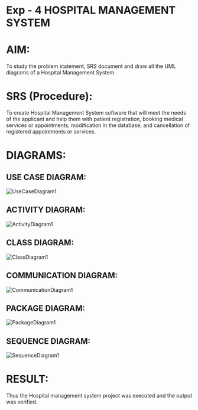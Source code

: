 # Exp - 4 HOSPITAL MANAGEMENT SYSTEM

# AIM:
To study the problem statement, SRS document and draw all the UML diagrams of a Hospital Management System.

# SRS (Procedure):
To create Hospital Management System software that will meet the needs of the applicant and help them with patient registration, booking medical services or appointments, modification in the database, and cancellation of registered appointments or services.
# DIAGRAMS:
## USE CASE DIAGRAM:
![UseCaseDiagram1](https://github.com/user-attachments/assets/dd8dd715-5581-4c53-881c-f9eff9226f99)

## ACTIVITY DIAGRAM:
![ActivityDiagram1](https://github.com/user-attachments/assets/5e7e5568-bb6f-44c6-a01b-1fa45f108e11)

## CLASS DIAGRAM:
![ClassDiagram1](https://github.com/user-attachments/assets/9e1ea044-fa41-416f-8516-a9616cf12ce1)

## COMMUNICATION DIAGRAM:
![CommunicationDiagram1](https://github.com/user-attachments/assets/9386827c-fe2d-4479-bdf0-a8976e4fae0c)

## PACKAGE DIAGRAM:
![PackageDiagram1](https://github.com/user-attachments/assets/720a99aa-1503-43bc-a5c8-bbeefa7fd344)

## SEQUENCE DIAGRAM:
![SequenceDiagram1](https://github.com/user-attachments/assets/baed7c6d-c365-4fea-8139-d819ea42ce48)

# RESULT:
Thus the Hospital management system project was executed and the output was verified.
